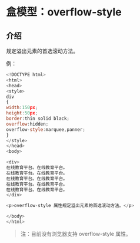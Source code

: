 # 盒模型：overflow-style

## 介绍

规定溢出元素的首选滚动方法。

例：

```javascript
<!DOCTYPE html>
<html>
<head>
<style>
div
{
width:150px;
height:50px;
border:thin solid black;
overflow:hidden;
overflow-style:marquee,panner;
}
</style>
</head>
<body>

<div>
在线教育平台。在线教育平台。
在线教育平台。在线教育平台。
在线教育平台。在线教育平台。
在线教育平台。在线教育平台。
在线教育平台。在线教育平台。
</div>

<p>overflow-style 属性规定溢出元素的首选滚动方法。</p>

</body>
</html>
```

> 注：目前没有浏览器支持 overflow-style 属性。